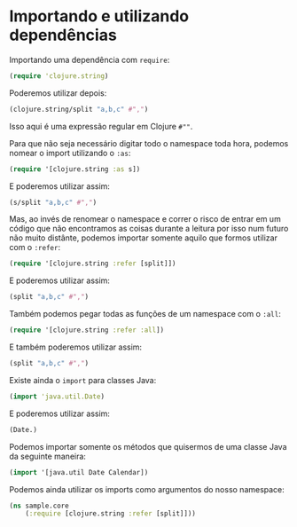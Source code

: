 # Importando e utilizando dependências

Importando uma dependência com `require`:

```clojure
(require 'clojure.string)
```

Poderemos utilizar depois:

```clojure
(clojure.string/split "a,b,c" #",")
```

Isso aqui é uma expressão regular em Clojure `#""`.

Para que não seja necessário digitar todo o namespace toda hora, podemos nomear o import utilizando o `:as`:

```clojure
(require '[clojure.string :as s])
```

E poderemos utilizar assim:

```clojure
(s/split "a,b,c" #",")
```

Mas, ao invés de renomear o namespace e correr o risco de entrar em um código que não encontramos as coisas durante a leitura por isso num futuro não muito distânte, podemos importar somente aquilo que formos utilizar com o `:refer`:

```clojure
(require '[clojure.string :refer [split]])
```

E poderemos utilizar assim:

```clojure
(split "a,b,c" #",")
```

Também podemos pegar todas as funções de um namespace com o `:all`:

```clojure
(require '[clojure.string :refer :all])
```

E também poderemos utilizar assim:

```clojure
(split "a,b,c" #",")
```

Existe ainda o `import` para classes Java:

```clojure
(import 'java.util.Date)
```

E poderemos utilizar assim:

```clojure
(Date.)
```

Podemos importar somente os métodos que quisermos de uma classe Java da seguinte maneira:

```clojure
(import '[java.util Date Calendar])
```

Podemos ainda utilizar os imports como argumentos do nosso namespace:

```clojure
(ns sample.core
    (:require [clojure.string :refer [split]]))
```